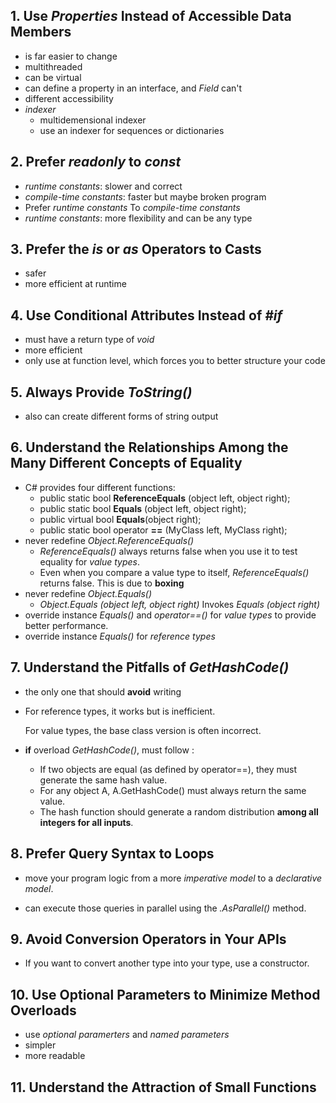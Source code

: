 ## 1. Use *Properties* Instead of Accessible Data Members 

- is far easier to change
- multithreaded
- can be virtual
- can define a property in an interface, and *Field* can't
- different accessibility
- *indexer*
  - multidemensional indexer
  - use an indexer for sequences or dictionaries



## 2. Prefer *readonly* to *const*

- *runtime constants*: slower and correct
- *compile-time constants*: faster but maybe broken program
- Prefer *runtime constants* To *compile-time constants*
- *runtime constants*: more flexibility and can be any type



## 3. Prefer the *is* or *as* Operators to Casts

- safer
- more efficient at runtime



## 4. Use Conditional Attributes Instead of *#if* 

- must have a return type of *void*
- more efficient
- only use at function level, which forces you to better structure your code



## 5. Always Provide *ToString()* 

- also can create different forms of string output 



## 6. Understand the Relationships Among the Many Different Concepts of Equality    

- C# provides four different functions:
  - public static bool **ReferenceEquals** (object left, object right);
  - public static bool **Equals** (object left, object right);
  - public virtual bool **Equals**(object right);
  - public static bool operator **==** (MyClass left, MyClass right);
- never redefine *Object.ReferenceEquals()*
  - *ReferenceEquals()* always returns false when you use it to test equality for *value types*. 
  - Even when you compare a value type to itself, *ReferenceEquals()* returns false. This is due to **boxing**
- never redefine *Object.Equals()* 
  - *Object.Equals (object left, object right)* Invokes *Equals (object right)*
- override instance *Equals()* and *operator==()* for *value types* to provide better performance. 
- override instance *Equals()* for *reference types*



## 7. Understand the Pitfalls of *GetHashCode()*

- the only one that should **avoid** writing

- For reference types, it works but is inefficient.

  For value types, the base class version is often incorrect.     

- **if** overload *GetHashCode()*, must follow :

  - If two objects are equal (as defined by operator==), they must generate the same hash value.
  - For any object A, A.GetHashCode() must always return the same value.
  - The hash function should generate a random distribution **among all integers for all inputs**.    



## 8. Prefer Query Syntax to Loops    

- move your program logic from a more *imperative model* to a *declarative model*.

- can execute those queries in parallel using the *.AsParallel()* method.    



## 9. Avoid Conversion Operators in Your APIs    

- If you want to convert another type into your type, use a constructor.    



## 10. Use Optional Parameters to Minimize Method Overloads    

- use *optional paramerters* and *named parameters*
- simpler
- more readable



## 11. Understand the Attraction of Small Functions













